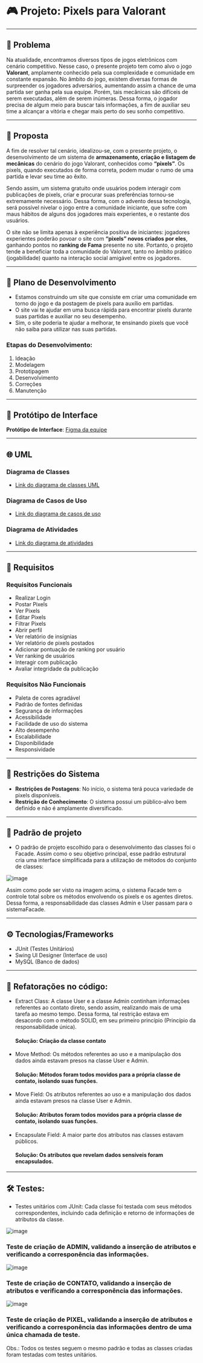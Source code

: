 # 🎮 Projeto: Pixels para Valorant

---

## 🚩 Problema

Na atualidade, encontramos diversos tipos de jogos eletrônicos com cenário competitivo. Nesse caso, o presente projeto tem como alvo o jogo **Valorant**, amplamente conhecido pela sua complexidade e comunidade em constante expansão. No âmbito do jogo, existem diversas formas de surpreender os jogadores adversários, aumentando assim a chance de uma partida ser ganha pela sua equipe. Porém, tais mecânicas são difíceis de serem executadas, além de serem inúmeras. Dessa forma, o jogador precisa de algum meio para buscar tais informações, a fim de auxiliar seu time a alcançar a vitória e chegar mais perto do seu sonho competitivo.

---

## 💭 Proposta

A fim de resolver tal cenário, idealizou-se, com o presente projeto, o desenvolvimento de um sistema de **armazenamento, criação e listagem de mecânicas** do cenário do jogo Valorant, conhecidos como **“pixels”**. Os pixels, quando executados de forma correta, podem mudar o rumo de uma partida e levar seu time ao êxito.

Sendo assim, um sistema gratuito onde usuários podem interagir com publicações de pixels, criar e procurar suas preferências tornou-se extremamente necessário. Dessa forma, com o advento dessa tecnologia, será possível nivelar o jogo entre a comunidade iniciante, que sofre com maus hábitos de alguns dos jogadores mais experientes, e o restante dos usuários. 

O site não se limita apenas à experiência positiva de iniciantes: jogadores experientes poderão povoar o site com **“pixels” novos criados por eles**, ganhando pontos no **ranking de Fama** presente no site. Portanto, o projeto tende a beneficiar toda a comunidade do Valorant, tanto no âmbito prático (jogabilidade) quanto na interação social amigável entre os jogadores.

---

## 📑 Plano de Desenvolvimento

- Estamos construindo um site que consiste em criar uma comunidade em torno do jogo e da postagem de pixels para auxílio em partidas.
- O site vai te ajudar em uma busca rápida para encontrar pixels durante suas partidas e auxiliar no seu desempenho.
- Sim, o site poderia te ajudar a melhorar, te ensinando pixels que você não saiba para utilizar nas suas partidas.

### Etapas do Desenvolvimento:

1. Ideação
2. Modelagem
3. Prototipagem
4. Desenvolvimento
5. Correções
6. Manutenção

---

## 🔗 Protótipo de Interface

**Protótipo de Interface**: [Figma da equipe](https://www.figma.com/design/rmMTx6g9mzQjB9UHYzb0C8/valorant-Pixels?node-id=181-16&node-type=frame&t=SydzxYLeVI49q579-0)

---

## 🌐 UML

### Diagrama de Classes

- [Link do diagrama de classes UML](https://drive.google.com/file/d/1QnOB6101JIuNYfOu7Ek7QZRlXy1AVc5e/view?usp=sharing)

### Diagrama de Casos de Uso

- [Link do diagrama de casos de uso](https://drive.google.com/file/d/1T7DzE3-ilWJ2j26tL81DRc8X7jpvIuex/view?usp=sharing)

### Diagrama de Atividades

- [Link do diagrama de atividades](https://drive.google.com/file/d/1SRqIw0qOqRWuWbNMXBUYD8gOQj7SXnC2/view?usp=sharing)

---

## 🧪 Requisitos

### Requisitos Funcionais

- Realizar Login
- Postar Pixels
- Ver Pixels
- Editar Pixels
- Filtrar Pixels
- Abrir perfil
- Ver relatório de insígnias
- Ver relatório de pixels postados
- Adicionar pontuação de ranking por usuário
- Ver ranking de usuários
- Interagir com publicação
- Avaliar integridade da publicação

### Requisitos Não Funcionais

- Paleta de cores agradável
- Padrão de fontes definidas
- Segurança de informações
- Acessibilidade
- Facilidade de uso do sistema
- Alto desempenho
- Escalabilidade
- Disponibilidade
- Responsividade

---

## 🚧 Restrições do Sistema

- **Restrições de Postagens**: No início, o sistema terá pouca variedade de pixels disponíveis.
- **Restrição de Conhecimento**: O sistema possui um público-alvo bem definido e não é amplamente diversificado.

---

## 🎲 Padrão de projeto

- O padrão de projeto escolhido para o desenvolvimento das classes foi o Facade. Assim como o seu objetivo principal, esse padrão estrutural cria uma interface simplificada para a utilização de métodos do conjunto de classes:

![image](https://github.com/user-attachments/assets/34149c5f-1f19-4a1f-82d4-a4e9b19ee7e0)

Assim como pode ser visto na imagem acima, o sistema Facade tem o controle total sobre os métodos envolvendo os pixels e os agentes diretos. Dessa forma, a responsabilidade das classes Admin e User passam para o sistemaFacade.

---

## ⚙️ Tecnologias/Frameworks

- JUnit (Testes Unitários)
- Swing UI Designer (Interface de uso)
- MySQL (Banco de dados)

---

## 🧠 Refatorações no código:

- Extract Class: A classe User e a classe Admin continham informações referentes ao contato direto, sendo assim, realizando mais de uma tarefa ao mesmo tempo. Dessa forma, tal restrição estava em desacordo com o método SOLID, em seu primeiro princípio (Princípio da responsabilidade única). 
  #### Solução: Criação da classe contato
- Move Method: Os métodos referentes ao uso e a manipulação dos dados ainda estavam presos na classe User e Admin.
  #### Solução: Métodos foram todos movidos para a própria classe de contato, isolando suas funções.
- Move Field: Os atributos referentes ao uso e a manipulação dos dados ainda estavam presos na classe User e Admin.
  #### Solução: Atributos foram todos movidos para a própria classe de contato, isolando suas funções.
- Encapsulate Field: A maior parte dos atributos nas classes estavam públicos.
  #### Solução: Os atributos que revelam dados sensíveis foram encapsulados.

---

## 🛠️ Testes:

- Testes unitários com JUnit: Cada classe foi testada com seus métodos correspondentes, incluindo cada definição e retorno de informações de atributos da classe.

![image](https://github.com/user-attachments/assets/f596387d-209d-4599-beec-981aa1eae961)
### Teste de criação de ADMIN, validando a inserção de atributos e verificando a corresponência das informações.

![image](https://github.com/user-attachments/assets/acee47df-999c-4ab0-850c-3ed83ee08df2)
### Teste de criação de CONTATO, validando a inserção de atributos e verificando a corresponência das informações.

![image](https://github.com/user-attachments/assets/e99e7be6-b594-49dd-a10e-8b6c11823f99)
### Teste de criação de PIXEL, validando a inserção de atributos e verificando a corresponência das informações dentro de uma única chamada de teste.

Obs.: Todos os testes seguem o mesmo padrão e todas as classes criadas foram testadas com testes unitários.
